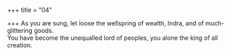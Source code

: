 +++
title = "04"

+++
As you are sung, let loose the wellspring of wealth, Indra, and of  much-glittering goods.  
You have become the unequalled lord of peoples, you alone the king of  all creation.  